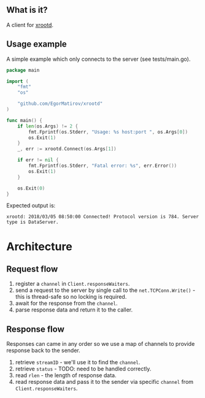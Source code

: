 ## What is it?
A client for [xrootd](http://xrootd.org/).

## Usage example
A simple example which only connects to the server (see tests/main.go).
```go
package main

import (
	"fmt"
	"os"

	"github.com/EgorMatirov/xrootd"
)

func main() {
	if len(os.Args) != 2 {
		fmt.Fprintf(os.Stderr, "Usage: %s host:port ", os.Args[0])
		os.Exit(1)
	}
	_, err := xrootd.Connect(os.Args[1])

	if err != nil {
		fmt.Fprintf(os.Stderr, "Fatal error: %s", err.Error())
		os.Exit(1)
	}

	os.Exit(0)
}
```

Expected output is:
~~~
xrootd: 2018/03/05 08:50:00 Connected! Protocol version is 784. Server type is DataServer.
~~~

# Architecture
## Request flow
1. register a `channel` in `Client.responseWaiters`.
2. send a request to the server by single call to the `net.TCPConn.Write()` - this is thread-safe so no locking is required.
3. await for the response from the `channel`.
4. parse response data and return it to the caller.

## Response flow
Responses can came in any order so we use a map of channels to provide response back to the sender.
1. retrieve `streamID` - we'll use it to find the  `channel`.
2. retrieve `status` - TODO: need to be handled correctly.
3. read `rlen` - the length of response data.
4. read response data and pass it to the sender via specific `channel` from `Client.responseWaiters`.